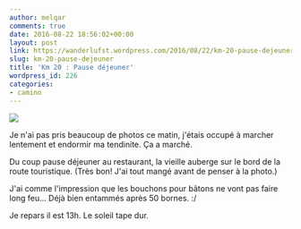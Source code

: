 ```yaml
---
author: melqar
comments: true
date: 2016-08-22 18:56:02+00:00
layout: post
link: https://wanderlufst.wordpress.com/2016/08/22/km-20-pause-dejeuner/
slug: km-20-pause-dejeuner
title: 'Km 20 : Pause déjeuner'
wordpress_id: 226
categories:
- camino
---
```


[![](http://wanderlufst.files.wordpress.com/2016/08/wp-image-2018493951jpg.jpg)](http://wanderlufst.files.wordpress.com/2016/08/wp-image-2018493951jpg.jpg)

Je n'ai pas pris beaucoup de photos ce matin, j'étais occupé à marcher lentement et endormir ma tendinite. Ça a marché.

Du coup pause déjeuner au restaurant, la vieille auberge sur le bord de la route touristique. (Très bon! J'ai tout mangé avant de penser à la photo.)

J'ai comme l'impression que les bouchons pour bâtons ne vont pas faire long feu... Déjà bien entammés après 50 bornes. :/

Je repars il est 13h. Le soleil tape dur.
